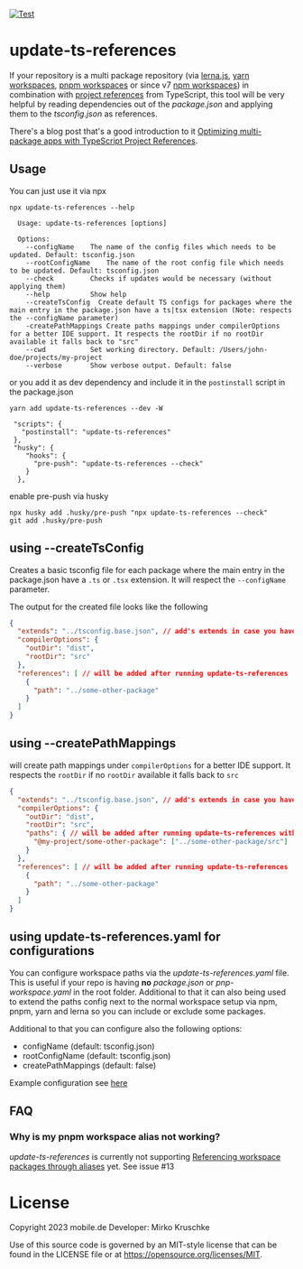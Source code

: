 [![Test](https://github.com/eBayClassifiedsGroup/update-ts-references/actions/workflows/node.js.yml/badge.svg)](https://github.com/eBayClassifiedsGroup/update-ts-references/actions/workflows/node.js.yml)

# update-ts-references
If your repository is a multi package repository (via [lerna.js](https://lerna.js.org/), [yarn workspaces](https://classic.yarnpkg.com/en/docs/workspaces/), [pnpm workspaces](https://pnpm.js.org/workspaces) or since v7 [npm workspaces](https://docs.npmjs.com/cli/v7/using-npm/workspaces)) in combination with [project references](https://www.typescriptlang.org/docs/handbook/project-references.html) from TypeScript, this tool will be very helpful by reading dependencies out of the _package.json_ and applying them to the _tsconfig.json_ as references.

There's a blog post that's a good introduction to it [Optimizing multi-package apps with TypeScript Project References](https://medium.com/berlin-tech-blog/optimizing-multi-package-apps-with-typescript-project-references-d5c57a3b4440).

## Usage

You can just use it via npx

```
npx update-ts-references --help

  Usage: update-ts-references [options]

  Options:
    --configName    The name of the config files which needs to be updated. Default: tsconfig.json
    --rootConfigName    The name of the root config file which needs to be updated. Default: tsconfig.json
    --check         Checks if updates would be necessary (without applying them)
    --help          Show help
    --createTsConfig  Create default TS configs for packages where the main entry in the package.json have a ts|tsx extension (Note: respects the --configName parameter)
    -createPathMappings Create paths mappings under compilerOptions for a better IDE support. It respects the rootDir if no rootDir available it falls back to "src"
    --cwd           Set working directory. Default: /Users/john-doe/projects/my-project
    --verbose       Show verbose output. Default: false

```

or you add it as dev dependency and include it in the `postinstall` script in the package.json

`yarn add update-ts-references --dev -W`

```
 "scripts": {
   "postinstall": "update-ts-references"
 },
 "husky": {
    "hooks": {
      "pre-push": "update-ts-references --check"
    }
  },
```

enable pre-push via husky
```
npx husky add .husky/pre-push "npx update-ts-references --check"
git add .husky/pre-push
```

## using --createTsConfig
Creates a basic tsconfig file for each package where the main entry in the package.json have a `.ts` or `.tsx` extension. It will respect the `--configName` parameter.

The output for the created file looks like the following

```json
{
  "extends": "../tsconfig.base.json", // add's extends in case you have a base config in the root directory 
  "compilerOptions": {
    "outDir": "dist",
    "rootDir": "src"
  },
  "references": [ // will be added after running update-ts-references 
    {
      "path": "../some-other-package"
    }
  ]
}
```

## using --createPathMappings
will create path mappings under `compilerOptions` for a better IDE support. It respects the `rootDir` if no `rootDir` available it falls back to `src`

```json
{
  "extends": "../tsconfig.base.json", // add's extends in case you have a base config in the root directory 
  "compilerOptions": {
    "outDir": "dist",
    "rootDir": "src",
    "paths": { // will be added after running update-ts-references with --createPathMappings
      "@my-project/some-other-package": ["../some-other-package/src"]
    }
  },
  "references": [ // will be added after running update-ts-references 
    {
      "path": "../some-other-package"
    }
  ]
}
```


## using update-ts-references.yaml for configurations
You can configure workspace paths via the _update-ts-references.yaml_ file. This is useful if your repo is having **no** _package.json_ or _pnp-workspace.yaml_ in the root folder. Additional to that it can also being used to extend the paths config next to the normal workspace setup via npm, pnpm, yarn and lerna so you can include or exclude some packages.

Additional to that you can configure also the following options:
- configName (default: tsconfig.json)
- rootConfigName (default: tsconfig.json)
- createPathMappings (default: false)

Example configuration see [here](./test-scenarios/ts-options-yaml/update-ts-references.yaml)



## FAQ
### Why is my pnpm workspace alias not working?

_update-ts-references_ is currently not supporting [Referencing workspace packages through aliases](https://pnpm.js.org/workspaces#referencing-workspace-packages-through-aliases) yet. See issue #13

# License

Copyright 2023 mobile.de
Developer: Mirko Kruschke

Use of this source code is governed by an MIT-style license that can be found in the LICENSE file or at https://opensource.org/licenses/MIT.
